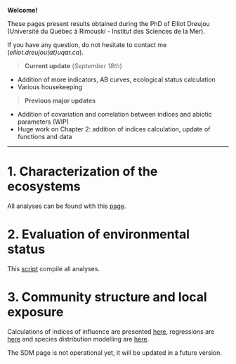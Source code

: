 **Welcome!**

These pages present results obtained during the PhD of Elliot Dreujou (Université du Québec à Rimouski - Institut des Sciences de la Mer).

If you have any question, do not hesitate to contact me (*elliot.dreujou(at)uqar.ca*).

> **Current update** (*September 18th*)<br>
- Addition of more indicators, AB curves, ecological status calculation
- Various housekeeping

> **Previous major updates**<br>
- Addition of covariation and correlation between indices and abiotic parameters (WIP)
- Huge work on Chapter 2: addition of indices calculation, update of functions and data

-----


# 1. Characterization of the ecosystems

All analyses can be found with this [page](https://eldre.github.io/eldre-phd/Chap1/C1_index.html).

# 2. Evaluation of environmental status

This [script](https://eldre.github.io/eldre-phd/Chap2/C2_analyses.html) compile all analyses.

# 3. Community structure and local exposure

Calculations of indices of influence are presented [here](https://eldre.github.io/eldre-phd/Chap3/C3_analyses_A.html), regressions are [here](https://eldre.github.io/eldre-phd/Chap3/C3_analyses_B.html) and species distribution modelling are [here](https://eldre.github.io/eldre-phd/Chap3/C2_analyses_C.html).

The SDM page is not operational yet, it will be updated in a future version.
